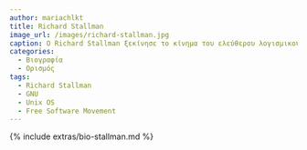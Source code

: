 ```yaml
---
author: mariachlkt
title: Richard Stallman
image_url: /images/richard-stallman.jpg
caption: O Richard Stallman ξεκίνησε το κίνημα του ελεύθερου λογισμικού το 1983, ανακοινώνοντας το πλάνο ανάπτυξης του λειτουργικού συστήματος GNU.
categories:
  - Βιογραφία
  - Ορισμός
tags:
  - Richard Stallman
  - GNU
  - Unix OS
  - Free Software Movement
---
```


{% include extras/bio-stallman.md %}

